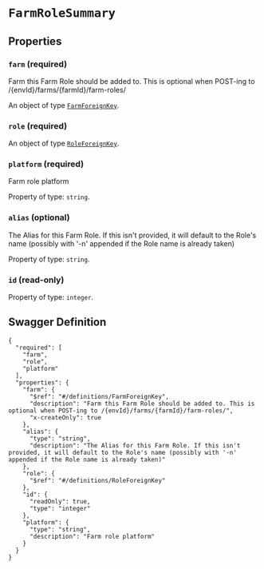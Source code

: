 # `FarmRoleSummary` #







## Properties ##

### `farm` (required) ###

Farm this Farm Role should be added to. This is optional when POST-ing to /{envId}/farms/{farmId}/farm-roles/


An object of type [`FarmForeignKey`](./../definitions/FarmForeignKey.mkd).



### `role` (required) ###




An object of type [`RoleForeignKey`](./../definitions/RoleForeignKey.mkd).



### `platform` (required) ###

Farm role platform


Property of type: `string`.




### `alias` (optional) ###

The Alias for this Farm Role. If this isn't provided, it will default to the Role's name (possibly with '-n' appended if the Role name is already taken)


Property of type: `string`.




### `id` (read-only) ###




Property of type: `integer`.







## Swagger Definition ##

    {
      "required": [
        "farm", 
        "role", 
        "platform"
      ], 
      "properties": {
        "farm": {
          "$ref": "#/definitions/FarmForeignKey", 
          "description": "Farm this Farm Role should be added to. This is optional when POST-ing to /{envId}/farms/{farmId}/farm-roles/", 
          "x-createOnly": true
        }, 
        "alias": {
          "type": "string", 
          "description": "The Alias for this Farm Role. If this isn't provided, it will default to the Role's name (possibly with '-n' appended if the Role name is already taken)"
        }, 
        "role": {
          "$ref": "#/definitions/RoleForeignKey"
        }, 
        "id": {
          "readOnly": true, 
          "type": "integer"
        }, 
        "platform": {
          "type": "string", 
          "description": "Farm role platform"
        }
      }
    }

